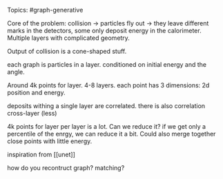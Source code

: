 Topics: #graph-generative 

Core of the problem: collision -> particles fly out -> they leave different marks in the detectors, some only deposit energy in the calorimeter. Multiple layers with complicated geometry.

Output of collision is a cone-shaped stuff.

each graph is particles in a layer. conditioned on initial energy and the angle.

Around 4k points for layer. 4-8 layers. each point has 3 dimensions: 2d position and energy.

deposits withing a single layer are correlated. there is also correlation cross-layer (less)


4k points for layer per layer is a lot. Can we reduce it? if we get only a percentile of the enrgy, we can reduce it a bit. Could also merge together close points with little energy.

inspiration from [[unet]]


how do you recontruct graph? matching?